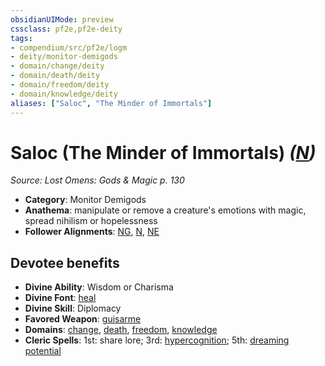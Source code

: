 ```yaml
---
obsidianUIMode: preview
cssclass: pf2e,pf2e-deity
tags:
- compendium/src/pf2e/logm
- deity/monitor-demigods
- domain/change/deity
- domain/death/deity
- domain/freedom/deity
- domain/knowledge/deity
aliases: ["Saloc", "The Minder of Immortals"]
---
```

# Saloc (The Minder of Immortals) *([N](rules/traits/n-b1.md "Neutral Alignment Trait"))*  
*Source: Lost Omens: Gods & Magic p. 130*  

- **Category**: Monitor Demigods
- **Anathema**: manipulate or remove a creature's emotions with magic, spread nihilism or hopelessness
- **Follower Alignments**: [NG](rules/traits/ng-b1.md "Neutral Good Alignment Trait"), [N](rules/traits/n-b1.md "Neutral Alignment Trait"), [NE](rules/traits/ne-b1.md "Neutral Evil Alignment Trait")

## Devotee benefits

- **Divine Ability**: Wisdom or Charisma
- **Divine Font**: [heal](heal.md)
- **Divine Skill**: Diplomacy
- **Favored Weapon**: [guisarme](guisarme.md)
- **Domains**: [change](Reference/Compendium/Setting/domains.md#Change), [death](Reference/Compendium/Setting/domains.md#Death), [freedom](Reference/Compendium/Setting/domains.md#Freedom), [knowledge](Reference/Compendium/Setting/domains.md#Knowledge)
- **Cleric Spells**: 1st: share lore; 3rd: [hypercognition](hypercognition.md); 5th: [dreaming potential](dreaming-potential.md)